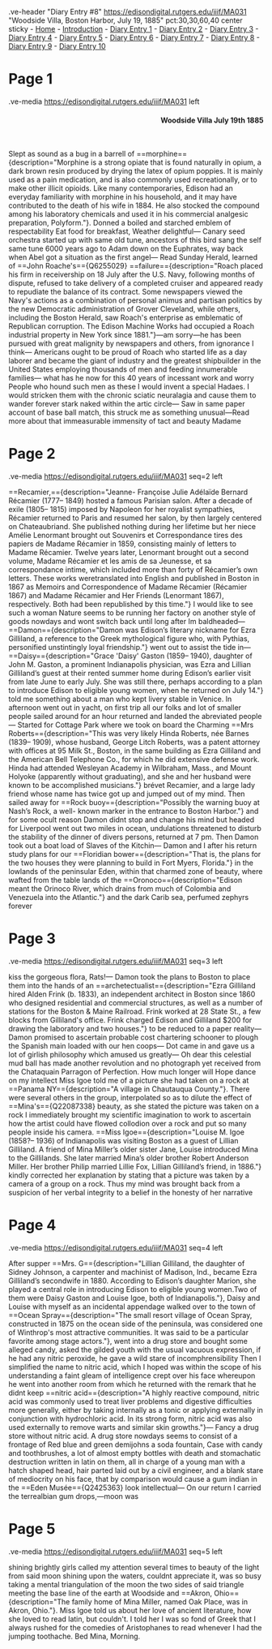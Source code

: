 .ve-header "Diary Entry #8" https://edisondigital.rutgers.edu/iiif/MA031 "Woodside Villa, Boston Harbor, July 19, 1885" pct:30,30,60,40 center sticky 
    - [Home](/)
    - [Introduction](/introduction)
    - [Diary Entry 1](/1)
    - [Diary Entry 2](/2)
    - [Diary Entry 3](/3)
    - [Diary Entry 4](/4)
    - [Diary Entry 5](/5)
    - [Diary Entry 6](/6)
    - [Diary Entry 7](/7)
    - [Diary Entry 8](/8)
    - [Diary Entry 9](/9)
    - [Diary Entry 10](/10)

# Page 1

.ve-media https://edisondigital.rutgers.edu/iiif/MA031 left

<div style="text-align: right"><h4>Woodside Villa July 19th 1885</h4><br></div>

Slept as sound as a bug in a barrell of ==morphine=={description="Morphine is a strong opiate that is found naturally in opium, a dark brown resin produced by drying the latex of opium poppies. It is mainly used as a pain medication, and is also commonly used recreationally, or to make other illicit opioids. Like many contemporaries, Edison had an everyday familiarity with morphine in his household, and it may have contributed to the death of his wife in 1884. He also stocked the compound among his laboratory chemicals and used it in his commercial analgesic preparation, Polyform."}. Donned a boiled and starched emblem of respectability Eat food for breakfast, Weather delightful— Canary seed orchestra started up with same old tune, ancestors of this bird sang the self same tune 6000 years ago to Adam down on the Euphrates, way back when Abel got a situation as the first angel— Read Sunday Herald, learned of ==John Roache's=={Q6255029} ==failure=={description="Roach placed his firm in receivership on 18 July after the U.S. Navy, following months of dispute, refused to take delivery of a completed cruiser and appeared ready to repudiate the balance of its contract. Some newspapers viewed the Navy's actions as a combination of personal animus and partisan politics by the new Democratic administration of Grover Cleveland, while others, including the Boston Herald, saw Roach's enterprise as emblematic of Republican corruption. The Edison Machine Works had occupied a Roach industrial property in New York since 1881."}—am sorry—he has been pursued with great malignity by newspapers and others, from ignorance I think— Americans ought to be proud of Roach who started life as a day laborer and became the giant of industry and the greatest shipbuilder in the United States employing thousands of men and feeding innumerable families— what has he now for this 40 years of incessant work and worry People who hound such men as these I would invent a special Hadaes. I would stricken them with the chronic sciatic neuralagia and cause them to wander forever stark naked within the artic circle— Saw in same paper account of base ball match, this struck me as something unusual—Read more about that immeasurable immensity of tact and beauty Madame

# Page 2

.ve-media https://edisondigital.rutgers.edu/iiif/MA031 seq=2 left

==Recamier,=={description="Jeanne- Françoise Julie Adélaïde Bernard Récamier (1777– 1849) hosted a famous Parisian salon. After a decade of exile (1805– 1815) imposed by Napoleon for her royalist sympathies, Récamier returned to Paris and resumed her salon, by then largely centered on Chateaubriand. She published nothing during her lifetime but her niece Amélie Lenormant brought out Souvenirs et Correspondance tires des papiers de Madame Récamier in 1859, consisting mainly of letters to Madame Récamier. Twelve years later, Lenormant brought out a second volume, Madame Récamier et les amis de sa Jeunesse, et sa correspondance intime, which included more than forty of Récamier’s own letters. These works weretranslated into English and published in Boston in 1867 as Memoirs and Correspondence of Madame Récamier (Récamier 1867) and Madame Récamier and Her Friends (Lenormant 1867), respectively. Both had been republished by this time."} I would like to see such a woman Nature seems to be running her factory on another style of goods nowdays and wont switch back until long after Im baldheaded— ==Damon=={description="Damon was Edison’s literary nickname for Ezra Gilliland, a reference to the Greek mythological figure who, with Pythias, personified unstintingly loyal friendship."} went out to assist the tide in— ==Daisy=={description="Grace 'Daisy' Gaston (1859– 1940), daughter of John M. Gaston, a prominent Indianapolis physician, was Ezra and Lillian Gilliland’s guest at their rented summer home during Edison’s earlier visit from late June to early July. She was still there, perhaps according to a plan to introduce Edison to eligible young women, when he returned on July 14."} told me something about a man who kept livery stable in Venice. In afternoon went out in yacht, on first trip all our folks and lot of smaller people sailed around for an hour returned and landed the abreviated people— Started for Cottage Park where we took on board the Charming ==Mrs Roberts=={description="This was very likely Hinda Roberts, née Barnes (1839– 1909), whose husband, George Litch Roberts, was a patent attorney with offices at 95 Milk St., Boston, in the same building as Ezra Gilliland and the American Bell Telephone Co., for which he did extensive defense work. Hinda had attended Wesleyan Academy in Wilbraham, Mass., and Mount Holyoke (apparently without graduating), and she and her husband were known to be accomplished musicians."} brévet Recamier, and a large lady friend whose name has twice got up and jumped out of my mind. Then sailed away for ==Rock buoy=={description="Possibly the warning buoy at Nash’s Rock, a well- known marker in the entrance to Boston Harbor."} and for some ocult reason Damon didnt stop and change his mind but headed for Liverpool went out two miles in ocean, undulations threatened to disturb the stability of the dinner of divers persons, returned at 7 pm. Then Damon took out a boat load of Slaves of the Kitchin— Damon and I after his return study plans for our ==Floridian bower=={description="That is, the plans for the two houses they were planning to build in Fort Myers, Florida."} in the lowlands of the peninsular Eden, within that charmed zone of beauty, where wafted from the table lands of the ==Oronoco=={description="Edison meant the Orinoco River, which drains from much of Colombia and Venezuela into the Atlantic."} and the dark Carib sea, perfumed zephyrs forever
    
# Page 3

.ve-media https://edisondigital.rutgers.edu/iiif/MA031 seq=3 left

kiss the gorgeous flora, Rats!— Damon took the plans to Boston to place them into the hands of an ==archetectualist=={description="Ezra Gilliland hired Alden Frink (b. 1833), an independent architect in Boston since 1860 who designed residential and commercial structures, as well as a number of stations for the Boston & Maine Railroad. Frink worked at 28 State St., a few blocks from Gilliland's office. Frink charged Edison and Gilliland $200 for drawing the laboratory and two houses."} to be reduced to a paper reality— Damon promised to ascertain probable cost chartering schooner to plough the Spanish main loaded with our hen coops— Dot came in and gave us a lot of girlish philosophy which amused us greatly— Oh dear this celestial mud ball has made another revolution and no photograph yet received from the Chataquain Parragon of Perfection. How much longer will Hope dance on my intellect Miss Igoe told me of a picture she had taken on a rock at ==Panama NY=={description="A village in Chautauqua County."}. There were several others in the group, interpolated so as to dilute the effect of ==Mina's=={Q22087338} beauty, as she stated the picture was taken on a rock I immediately brought my scientific imagination to work to ascertain how the artist could have flowed collodion over a rock and put so many people inside his camera. ==Miss Igoe=={description="Louise M. Igoe (1858?– 1936) of Indianapolis was visiting Boston as a guest of Lillian Gilliland. A friend of Mina Miller’s older sister Jane, Louise introduced Mina to the Gillilands. She later married Mina’s older brother Robert Anderson Miller. Her brother Philip married Lillie Fox, Lillian Gilliland’s friend, in 1886."} kindly corrected her explanation by stating that a picture was taken by a camera of a group on a rock. Thus my mind was brought back from a suspicion of her verbal integrity to a belief in the honesty of her narrative

# Page 4

.ve-media https://edisondigital.rutgers.edu/iiif/MA031 seq=4 left

After supper ==Mrs. G=={description="Lillian Gilliland, the daughter of Sidney Johnson, a carpenter and machinist of Madison, Ind., became Ezra Gilliland’s secondwife in 1880. According to Edison’s daughter Marion, she played a central role in introducing Edison to eligible young women.Two of them were Daisy Gaston and Louise Igoe, both of Indianapolis."}, Daisy and Louise with myself as an incidental appendage walked over to the town of ==Ocean Spray=={description="The small resort village of Ocean Spray, constructed in 1875 on the ocean side of the peninsula, was considered one of Winthrop's most attractive communities.  It was said to be a particular favorite among stage actors."}, went into a drug store and bought some alleged candy, asked the gilded youth with the usual vacuous expression, if he had any nitric peroxide, he gave a wild stare of incomphrensibility Then I simplified the name to nitric acid, which I hoped was within the scope of his understanding a faint gleam of intelligence crept over his face whereupon he went into another room from which he returned with the remark that he didnt keep ==nitric acid=={description="A highly reactive compound, nitric acid was commonly used to treat liver problems and digestive difficulties more generally, either by taking internally as a tonic or applying externally in conjunction with hydrochloric acid. In its strong form, nitric acid was also used externally to remove warts and similar skin growths."}— Fancy a drug store without nitric acid. A drug store nowdays seems to consist of a frontage of Red blue and green demijohns a soda fountain, Case with candy and toothbrushes, a lot of almost empty bottles with death and stomachatic destruction written in latin on them, all in charge of a young man with a hatch shaped head, hair parted laid out by a civil engineer, and a blank stare of mediocrity on his face, that by comparison would cause a gum indian in the ==Eden Musée=={Q2425363} look intellectual— On our return I carried the terrealbian gum drops,—moon was

# Page 5

.ve-media https://edisondigital.rutgers.edu/iiif/MA031 seq=5 left

shining brightly girls called my attention several times to beauty of the light from said moon shining upon the waters, couldnt appreciate it, was so busy taking a mental triangulation of the moon the two sides of said triangle meeting the base line of the earth at Woodside and ==Akron, Ohio=={description="The family home of Mina Miller, named Oak Place, was in Akron, Ohio."}. Miss Igoe told us about her love of ancient literature, how she loved to read latin, but couldn't. I told her I was so fond of Greek that I always rushed for the comedies of Aristophanes to read whenever I had the jumping toothache. Bed Mina, Morning.
